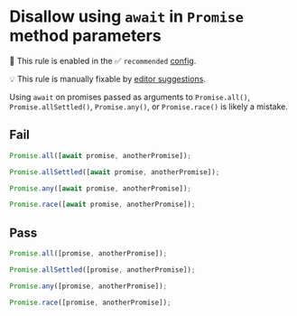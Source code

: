 # Disallow using `await` in `Promise` method parameters

💼 This rule is enabled in the ✅ `recommended` [config](https://github.com/sindresorhus/eslint-plugin-unicorn#preset-configs).

💡 This rule is manually fixable by [editor suggestions](https://eslint.org/docs/latest/use/core-concepts#rule-suggestions).

<!-- end auto-generated rule header -->
<!-- Do not manually modify this header. Run: `npm run fix:eslint-docs` -->

Using `await` on promises passed as arguments to `Promise.all()`, `Promise.allSettled()`, `Promise.any()`, or `Promise.race()` is likely a mistake.

## Fail

```js
Promise.all([await promise, anotherPromise]);

Promise.allSettled([await promise, anotherPromise]);

Promise.any([await promise, anotherPromise]);

Promise.race([await promise, anotherPromise]);
```

## Pass

```js
Promise.all([promise, anotherPromise]);

Promise.allSettled([promise, anotherPromise]);

Promise.any([promise, anotherPromise]);

Promise.race([promise, anotherPromise]);
```
